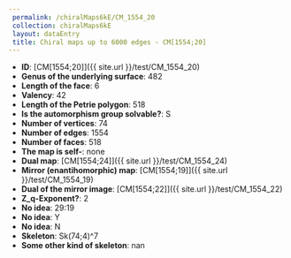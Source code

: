 ```yaml
--- 
 permalink: /chiralMaps6kE/CM_1554_20 
 collection: chiralMaps6kE
 layout: dataEntry
 title: Chiral maps up to 6000 edges - CM[1554;20]
---
```


- **ID**: [CM[1554;20]]({{ site.url }}/test/CM_1554_20)
- **Genus of the underlying surface**: 482
- **Length of the face**: 6
- **Valency**: 42
- **Length of the Petrie polygon**: 518
- **Is the automorphism group solvable?**: S
- **Number of vertices**: 74
- **Number of edges**: 1554
- **Number of faces**: 518
- **The map is self-**: none
- **Dual map**: [CM[1554;24]]({{ site.url }}/test/CM_1554_24)
- **Mirror (enantihomorphic) map**: [CM[1554;19]]({{ site.url }}/test/CM_1554_19)
- **Dual of the mirror image**: [CM[1554;22]]({{ site.url }}/test/CM_1554_22)
- **Z_q-Exponent?**: 2
- **No idea**:  29:19
- **No idea**: Y
- **No idea**: N
- **Skeleton**: Sk(74;4)^7
- **Some other kind of skeleton**: nan
